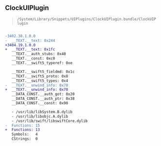 ## ClockUIPlugin

> `/System/Library/Snippets/UIPlugins/ClockUIPlugin.bundle/ClockUIPlugin`

```diff

-3402.38.1.0.0
-  __TEXT.__text: 0x244
+3404.19.1.0.0
+  __TEXT.__text: 0x1fc
   __TEXT.__auth_stubs: 0x40
   __TEXT.__const: 0xc0
   __TEXT.__swift5_typeref: 0xe

   __TEXT.__swift5_fieldmd: 0x1c
   __TEXT.__swift5_proto: 0x8
   __TEXT.__swift5_types: 0x4
-  __TEXT.__unwind_info: 0x78
+  __TEXT.__unwind_info: 0x70
   __DATA_CONST.__auth_got: 0x20
   __DATA_CONST.__auth_ptr: 0x38
   __DATA_CONST.__const: 0x90

   - /usr/lib/libSystem.B.dylib
   - /usr/lib/libobjc.A.dylib
   - /usr/lib/swift/libswiftCore.dylib
-  Functions: 15
+  Functions: 13
   Symbols:   4
   CStrings:  0
 

```
